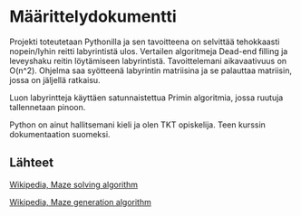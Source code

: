# Määrittelydokumentti
Projekti toteutetaan Pythonilla ja sen tavoitteena on selvittää tehokkaasti nopein/lyhin reitti labyrintistä ulos. Vertailen algoritmeja Dead-end filling ja leveyshaku reitin löytämiseen labyrintistä. Tavoittelemani aikavaativuus on O(n^2). Ohjelma saa syötteenä labyrintin matriisina ja se palauttaa matriisin, jossa on jäljellä ratkaisu.

Luon labyrintteja käyttäen satunnaistettua Primin algoritmia, jossa ruutuja tallennetaan pinoon.

Python on ainut hallitsemani kieli ja olen TKT opiskelija. Teen kurssin dokumentaation suomeksi.


## Lähteet
[Wikipedia, Maze solving algorithm](https://en.wikipedia.org/wiki/Maze-solving_algorithm)

[Wikipedia, Maze generation algorithm](https://en.wikipedia.org/wiki/Maze_generation_algorithm)
